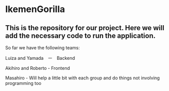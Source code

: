 # IkemenGorilla

## This is the repository for our project. Here we will add the necessary code to run the application. 

So far we have the following teams:

Luiza and Yamada　ー　Backend

Akihiro and Roberto - Frontend

Masahiro - Will help a little bit with each group and do things not involving programming too 

